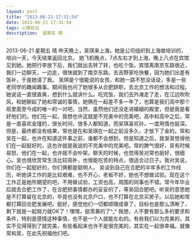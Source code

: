 ```yaml
---
layout: post
title: "2013-06-21-17:31:54"
date: 2013-06-21 17:31:54
tags: 心情日记
description:  星期五 晴
---
```

2013-06-21 星期五 晴 
	昨天晚上，吴琪来上海，她是公司组织到上海做培训的，培训一天，今天结束返回北京。
她飞机晚点，7点左右才到上海，晚上八点在宾馆见到她。她把行李放下后，我们就出去转了转，也吃个饭。宾馆离南京东路很近，我们一边聊天，一边走，很快就到了南京东路。去吉野家吃快餐，因为她们出差有饭补，于是她请了我。
吴琪是个很能说的女孩，和她一路不愁没话说，多是一些老同学的趣闻趣事。期间我也问了她很多从合肥辞职，去北京工作的想法和过程。她说话一直很直爽，想到什么就讲什么。吃完饭，我们去外滩走了走，在江边吹吹风，和她聊起了她和常诚的事情，她俩在一起差不多一年了，也算是我们高中那个班里面至今成的唯一的一对吧，当然，虽然他们还没走进婚姻的殿堂，但是我是看好他们的。他们在一起，我想也许这就是不完美中的完美吧，高中和高中之后，常是一直喜欢金瑾的，很长时间，很多人都知道，而吴琪喜欢孙，一度用情也挺深。但是，最终都没有结果，常也是在和吴琪在一起之前没多久，才放下了金的。常和吴在一起，也许在知道这件事之前，谁都不会想到，但是知道之后，我渐渐觉得他们在一起挺好的，这也许就是我说的不完美中的完美吧。常的脾气很好，吴有时候易怒，他们在一起，也许就不会吵架。聊天的时候，也觉得吴对常也挺好，很细心。吴也很欣赏常生活比较简朴，也很能吃苦的特点，很适合过日子。我对吴说，你们在一起挺好的，你们俩都是聪明人。
吴谈到自己在合肥的半年多的工作经历，听她讲工作的是比较艰难，也不开心，老板不好，她也不想做试验。现在这个工作正是她所期望的吧，不用做试验，工资也高，周围的同事也不错。常今年毕业后就去合肥工作了，在合肥把事情都办的妥妥的了，等吴回合肥吧。听吴的意思她是不打算留在北京的，毕竟也没有北京户口，也不打算在北京买房子。以后她和常都打算回合肥发展吧。挺好，感觉他们一切都顺理成章了，目标也是那么清晰了，剩下就是一起努力就OK了！嘿嘿，挺羡慕的了^_^
我想，人不要有那么多的要求和条件，特别是感情这种事情，也不是一个人就能左右的。有些我们以为完美的，其实不见得得到了就完美，有些看起来也许不是很完美的，其实在一起很幸福。就像常和吴，在此先祝福他们吧。
